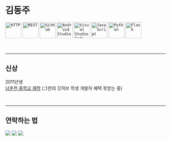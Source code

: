 # 김동주
<code><img width="50" src="https://raw.githubusercontent.com/marwin1991/profile-technology-icons/refs/heads/main/icons/http.png" alt="HTTP" title="HTTP"/></code>
<code><img width="50" src="https://raw.githubusercontent.com/marwin1991/profile-technology-icons/refs/heads/main/icons/rest.png" alt="REST" title="REST"/></code>
<code><img width="50" src="https://raw.githubusercontent.com/marwin1991/profile-technology-icons/refs/heads/main/icons/github.png" alt="GitHub" title="GitHub"/></code>
<code><img width="50" src="https://raw.githubusercontent.com/marwin1991/profile-technology-icons/refs/heads/main/icons/android_studio.png" alt="Android Studio" title="Android Studio"/></code>
<code><img width="50" src="https://raw.githubusercontent.com/marwin1991/profile-technology-icons/refs/heads/main/icons/visual_studio_code.png" alt="Visual Studio Code" title="Visual Studio Code"/></code>
<code><img width="50" src="https://raw.githubusercontent.com/marwin1991/profile-technology-icons/refs/heads/main/icons/javascript.png" alt="JavaScript" title="JavaScript"/></code>
<code><img width="50" src="https://raw.githubusercontent.com/marwin1991/profile-technology-icons/refs/heads/main/icons/python.png" alt="Python" title="Python"/></code>
<code><img width="50" src="https://raw.githubusercontent.com/marwin1991/profile-technology-icons/refs/heads/main/icons/flask.png" alt="Flask" title="Flask"/></code>

<br>
<hr>

## 신상
2011년생 <br>
[남춘천 중학교 재학](https://ncc.gwe.ms.kr/main.do) (그런데 깃허브 학생 개발자 혜택 못받는 중)

<br>
<hr>

## 연락하는 법
![](https://dcbadge.limes.pink/api/shield/1285574573877624924?style=flat)
![](https://img.shields.io/badge/judong1094@gmail.com-ffffff.svg?&logo=gmail)
![](https://img.shields.io/badge/dxgzu-FF0069.svg?&logo=instagram)
